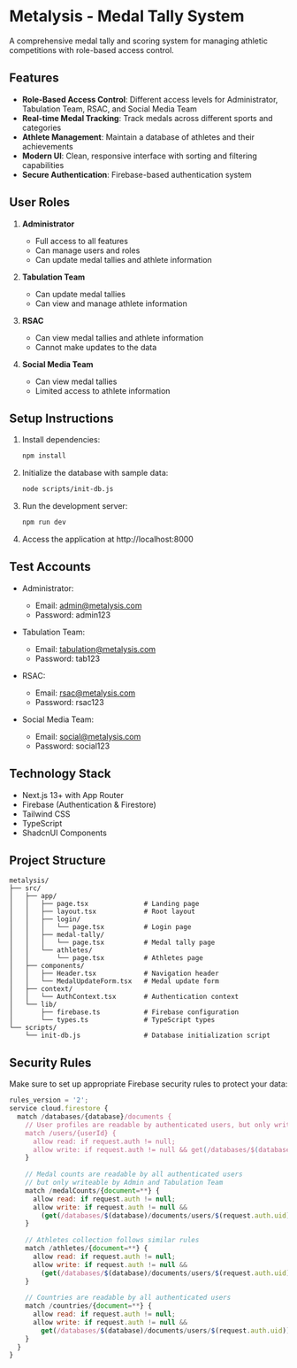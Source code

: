 # Metalysis - Medal Tally System

A comprehensive medal tally and scoring system for managing athletic competitions with role-based access control.

## Features

- **Role-Based Access Control**: Different access levels for Administrator, Tabulation Team, RSAC, and Social Media Team
- **Real-time Medal Tracking**: Track medals across different sports and categories
- **Athlete Management**: Maintain a database of athletes and their achievements
- **Modern UI**: Clean, responsive interface with sorting and filtering capabilities
- **Secure Authentication**: Firebase-based authentication system

## User Roles

1. **Administrator**
   - Full access to all features
   - Can manage users and roles
   - Can update medal tallies and athlete information

2. **Tabulation Team**
   - Can update medal tallies
   - Can view and manage athlete information

3. **RSAC**
   - Can view medal tallies and athlete information
   - Cannot make updates to the data

4. **Social Media Team**
   - Can view medal tallies
   - Limited access to athlete information

## Setup Instructions

1. Install dependencies:
   ```bash
   npm install
   ```

2. Initialize the database with sample data:
   ```bash
   node scripts/init-db.js
   ```

3. Run the development server:
   ```bash
   npm run dev
   ```

4. Access the application at http://localhost:8000

## Test Accounts

- Administrator:
  - Email: admin@metalysis.com
  - Password: admin123

- Tabulation Team:
  - Email: tabulation@metalysis.com
  - Password: tab123

- RSAC:
  - Email: rsac@metalysis.com
  - Password: rsac123

- Social Media Team:
  - Email: social@metalysis.com
  - Password: social123

## Technology Stack

- Next.js 13+ with App Router
- Firebase (Authentication & Firestore)
- Tailwind CSS
- TypeScript
- ShadcnUI Components

## Project Structure

```
metalysis/
├── src/
│   ├── app/
│   │   ├── page.tsx              # Landing page
│   │   ├── layout.tsx            # Root layout
│   │   ├── login/               
│   │   │   └── page.tsx          # Login page
│   │   ├── medal-tally/
│   │   │   └── page.tsx          # Medal tally page
│   │   └── athletes/
│   │       └── page.tsx          # Athletes page
│   ├── components/
│   │   ├── Header.tsx            # Navigation header
│   │   └── MedalUpdateForm.tsx   # Medal update form
│   ├── context/
│   │   └── AuthContext.tsx       # Authentication context
│   └── lib/
│       ├── firebase.ts           # Firebase configuration
│       └── types.ts              # TypeScript types
└── scripts/
    └── init-db.js                # Database initialization script
```

## Security Rules

Make sure to set up appropriate Firebase security rules to protect your data:

```javascript
rules_version = '2';
service cloud.firestore {
  match /databases/{database}/documents {
    // User profiles are readable by authenticated users, but only writeable by admin
    match /users/{userId} {
      allow read: if request.auth != null;
      allow write: if request.auth != null && get(/databases/$(database)/documents/users/$(request.auth.uid)).data.role == 'Administrator';
    }
    
    // Medal counts are readable by all authenticated users
    // but only writeable by Admin and Tabulation Team
    match /medalCounts/{document=**} {
      allow read: if request.auth != null;
      allow write: if request.auth != null && 
        (get(/databases/$(database)/documents/users/$(request.auth.uid)).data.role in ['Administrator', 'Tabulation Team']);
    }
    
    // Athletes collection follows similar rules
    match /athletes/{document=**} {
      allow read: if request.auth != null;
      allow write: if request.auth != null && 
        (get(/databases/$(database)/documents/users/$(request.auth.uid)).data.role in ['Administrator', 'Tabulation Team']);
    }
    
    // Countries are readable by all authenticated users
    match /countries/{document=**} {
      allow read: if request.auth != null;
      allow write: if request.auth != null && 
        get(/databases/$(database)/documents/users/$(request.auth.uid)).data.role == 'Administrator';
    }
  }
}
